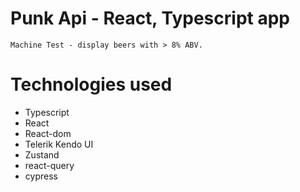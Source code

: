 # Punk Api - React, Typescript app

    Machine Test - display beers with > 8% ABV.

# Technologies used

* Typescript
* React
* React-dom
* Telerik Kendo UI
* Zustand
* react-query
* cypress
